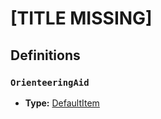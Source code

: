 # [TITLE MISSING]

## Definitions

### <a name="OrienteeringAid"></a> `OrienteeringAid`

- **Type:** <a href="./_Item.md#DefaultItem">DefaultItem</a>
